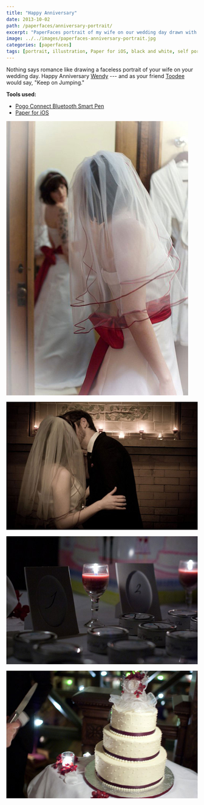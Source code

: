 ```yaml
---
title: "Happy Anniversary"
date: 2013-10-02
path: /paperfaces/anniversary-portrait/
excerpt: "PaperFaces portrait of my wife on our wedding day drawn with Paper for iOS on an iPad."
image: ../../images/paperfaces-anniversary-portrait.jpg
categories: [paperfaces]
tags: [portrait, illustration, Paper for iOS, black and white, self portrait, beard]
---
```


Nothing says romance like drawing a faceless portrait of your wife on your wedding day. Happy Anniversary [Wendy](https://2littlerosebuds.com) --- and as your friend [Toodee](http://uncyclopedia.wikia.com/wiki/Yo_Gabba_Gabba!) would say, "Keep on Jumping."

**Tools used:**

- [Pogo Connect Bluetooth Smart Pen](https://www.amazon.com/gp/product/B009K448L4/ref=as_li_ss_tl?ie=UTF8&camp=1789&creative=390957&creativeASIN=B009K448L4&linkCode=as2&tag=mademist-20)
- [Paper for iOS](https://paper.bywetransfer.com/)

![The bride](../../images/roycroft-wedding-1-lg.jpg)

![Kissing](../../images/roycroft-wedding-2.jpg)

![Wedding tea favors](../../images/roycroft-wedding-3.jpg)

![Cutting the vegan cake](../../images/roycroft-wedding-4.jpg)
